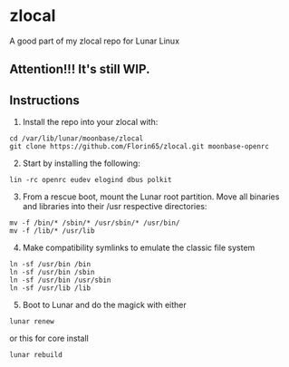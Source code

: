 # zlocal
A good part of my zlocal repo for Lunar Linux

## Attention!!! It's still WIP.

## Instructions

1. Install the repo into your zlocal with:
```
cd /var/lib/lunar/moonbase/zlocal
git clone https://github.com/Florin65/zlocal.git moonbase-openrc
```

2. Start by installing the following:
```
lin -rc openrc eudev elogind dbus polkit
```

3. From a rescue boot, mount the Lunar root partition.
Move all binaries and libraries into their /usr respective directories:
```
mv -f /bin/* /sbin/* /usr/sbin/* /usr/bin/
mv -f /lib/* /usr/lib
```

4. Make compatibility symlinks to emulate the classic file system
```
ln -sf /usr/bin /bin
ln -sf /usr/bin /sbin
ln -sf /usr/bin /usr/sbin
ln -sf /usr/lib /lib
```

5. Boot to Lunar and do the magick with either
```
lunar renew
```

or this for core install

```
lunar rebuild
```
